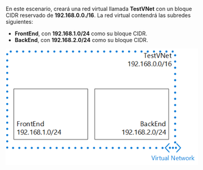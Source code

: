 En este escenario, creará una red virtual llamada **TestVNet** con un bloque CIDR reservado de **192.168.0.0./16**. La red virtual contendrá las subredes siguientes:

* **FrontEnd**, con **192.168.1.0/24** como su bloque CIDR.
* **BackEnd**, con **192.168.2.0/24** como su bloque CIDR.

![Escenario de red virtual](./media/vpn-gateway-basic-vnet-scenario-include/vnet-scenario.png)

<!---HONumber=AcomDC_0107_2016-->